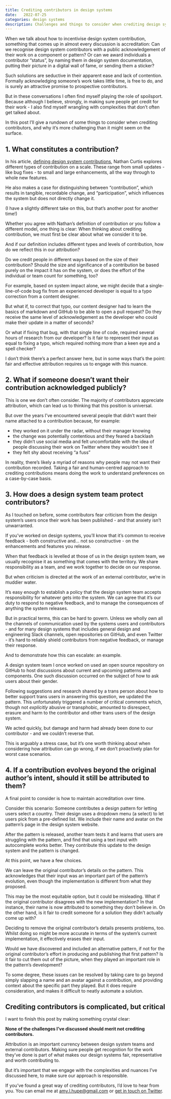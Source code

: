 ```yaml
---
title: Crediting contributors in design systems
date:   2022-07-25
categories: design systems
description: Challenges and things to consider when crediting design system contributors for their work.
---
```


When we talk about how to incentivise design system contribution, something that comes up in almost every discussion is accreditation: Can we recognise design system contributors with a public acknowledgement of their work on a component or pattern? Or can we award individuals a contributor “status”, by naming them in design system documentation, putting their picture in a digital wall of fame, or sending them a sticker?

Such solutions are seductive in their apparent ease and lack of contention. Formally acknowledging someone’s work takes little time, is free to do, and is surely an attractive promise to prospective contributors.

But in these conversations I often find myself playing the role of spoilsport. Because although I believe, strongly, in making sure people get credit for their work - I also find myself wrangling with complexities that don’t often get talked about. 

In this post I’ll give a rundown of some things to consider when crediting contributors, and why it’s more challenging than it might seem on the surface.

## 1. What constitutes a contribution?

In his article, [defining design system contributions](https://medium.com/eightshapes-llc/defining-design-system-contributions-eb48e00e8898), Nathan Curtis explores different types of contribution on a scale. These range from small updates - like bug fixes - to small and large enhancements, all the way through to whole new features.

He also makes a case for distinguishing between “contribution”, which results in tangible, recordable change, and “participation”, which influences the system but does not directly change it.

(I have a slightly different take on this, but that’s another post for another time!)

Whether you agree with Nathan’s definition of contribution or you follow a different model, one thing is clear: When thinking about crediting contribution, we must first be clear about what we consider it to be.

And if our definition includes different types and levels of contribution, how do we reflect this in our attribution? 

Do we credit people in different ways based on the size of their contribution? Should the size and significance of a contribution be based purely on the impact it has on the system, or does the effort of the individual or team count for something, too?

For example, based on system impact alone, we might decide that a single-line-of-code bug fix from an experienced developer is equal to a typo correction from a content designer. 

But what if, to correct that typo, our content designer had to learn the basics of markdown and GitHub to be able to open a pull request? Do they receive the same level of acknowledgement as the developer who could make their update in a matter of seconds?

Or what if fixing that bug, with that single line of code, required several hours of research from our developer? Is it fair to represent their input as equal to fixing a typo, which required nothing more than a keen eye and a spell checker?

I don’t think there’s a perfect answer here, but in some ways that’s the point: fair and effective attribution requires us to engage with this nuance.

## 2. What if someone doesn’t want their contribution acknowledged publicly?

This is one we don’t often consider. The majority of contributors appreciate attribution, which can lead us to thinking that this position is universal.

But over the years I’ve encountered several people that didn’t want their name attached to a contribution because, for example:

- they worked on it under the radar, without their manager knowing
- the change was potentially contentious and they feared a backlash
- they didn’t use social media and felt uncomfortable with the idea of people discussing their work on Twitter where they wouldn’t see it
- they felt shy about receiving “a fuss”

In reality, there’s likely a myriad of reasons why people may not want their contribution recorded. Taking a fair and human-centred approach to crediting contributions means doing the work to understand preferences on a case-by-case basis.

## 3. How does a design system team protect contributors?

As I touched on before, some contributors fear criticism from the design system’s users once their work has been published - and that anxiety isn’t unwarranted.

If you’ve worked on design systems, you’ll know that it’s common to receive feedback - both constructive and… not so constructive - on the enhancements and features you release.

When that feedback is levelled at those of us in the design system team, we usually recognise it as something that comes with the territory. We share responsibility as a team, and we work together to decide on our response.

But when criticism is directed at the work of an external contributor, we’re in muddier water.

It’s easy enough to establish a policy that the design system team accepts responsibility for whatever gets into the system. We can agree that it’s our duty to respond to negative feedback, and to manage the consequences of anything the system releases.

But in practical terms, this can be hard to govern. Unless we wholly own all the channels of communication used by the systems users and contributors - and for many design systems that includes general design and engineering Slack channels, open repositories on GitHub, and even Twitter - it’s hard to reliably shield contributors from negative feedback, or manage their response.

And to demonstrate how this can escalate: an example. 

A design system team I once worked on used an open source repository on GitHub to host discussions about current and upcoming patterns and components. One such discussion occurred on the subject of how to ask users about their gender.

Following suggestions and research shared by a trans person about how to better support trans users in answering this question, we updated the pattern. This unfortunately triggered a number of critical comments which, though not _explicitly_ abusive or transphobic, amounted to disrespect, erasure and harm to the contributor and other trans users of the design system.

We acted quickly, but damage and harm had already been done to our contributor - and we couldn’t reverse that.

This is arguably a stress case, but it’s one worth thinking about when considering how attribution can go wrong, if we don’t proactively plan for worst case scenarios.

## 4. If a contribution evolves beyond the original author’s intent, should it still be attributed to them?

A final point to consider is how to maintain accreditation over time.

Consider this scenario: Someone contributes a design pattern for letting users select a country. Their design uses a dropdown menu (a select) to let users pick from a pre-defined list. We include their name and avatar on the pattern’s page in the design system website.

After the pattern is released, another team tests it and learns that users are struggling with the pattern, and find that using a text input with autocomplete works better. They contribute this update to the design system and the pattern is changed.

At this point, we have a few choices.

We can leave the original contributor’s details on the pattern. This acknowledges that their input was an important part of the pattern’s evolution, even though the implementation is different from what they proposed.

This may be the most equitable option, but it could be misleading. What if the original contributor disagrees with the new implementation? In that instance, their name is now attributed to something they don’t believe in. On the other hand, is it fair to credit someone for a solution they didn’t actually come up with?

Deciding to remove the original contributor’s details presents problems, too. Whilst doing so might be more accurate in terms of the system’s current implementation, it effectively erases their input.

Would we have discovered and included an alternative pattern, if not for the original contributor’s effort in producing and publishing that first pattern? Is it fair to cut them out of the picture, when they played an important role in the pattern’s development?

To some degree, these issues can be resolved by taking care to go beyond simply slapping a name and an avatar against a contribution, and providing context about the specific part they played. But it does require consideration, and makes it difficult to neatly automate a solution.

## Crediting contributors is complicated, but critical

I want to finish this post by making something crystal clear: 

**None of the challenges I’ve discussed should merit not crediting contributors.**

Attribution is an important currency between design system teams and external contributors. Making sure people get recognition for the work they’ve done is part of what makes our design systems fair, representative and worth contributing to.

But it’s important that we engage with the complexities and nuances I’ve discussed here, to make sure our approach is responsible.

If you’ve found a great way of crediting contributors, I’d love to hear from you. You can email me at [amy.l.hupe@gmail.com](mailto:amy.l.hupe@gmail.com) or [get in touch on Twitter](https://twitter.com/Amy_Hupe).



